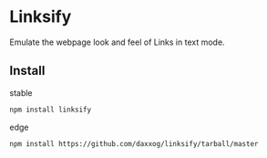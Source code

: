 Linksify
====================

Emulate the webpage look and feel of Links in text mode.

Install
-------
stable
```bash
npm install linksify
```
edge
```bash
npm install https://github.com/daxxog/linksify/tarball/master
```
